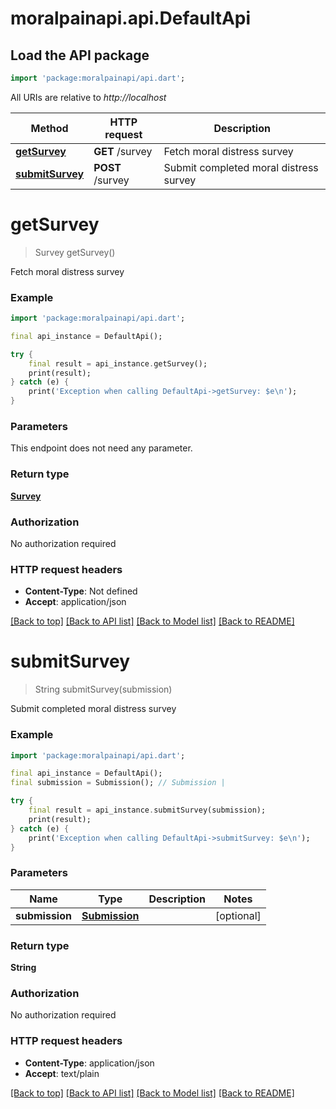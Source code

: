# moralpainapi.api.DefaultApi

## Load the API package
```dart
import 'package:moralpainapi/api.dart';
```

All URIs are relative to *http://localhost*

Method | HTTP request | Description
------------- | ------------- | -------------
[**getSurvey**](DefaultApi.md#getsurvey) | **GET** /survey | Fetch moral distress survey
[**submitSurvey**](DefaultApi.md#submitsurvey) | **POST** /survey | Submit completed moral distress survey


# **getSurvey**
> Survey getSurvey()

Fetch moral distress survey

### Example
```dart
import 'package:moralpainapi/api.dart';

final api_instance = DefaultApi();

try {
    final result = api_instance.getSurvey();
    print(result);
} catch (e) {
    print('Exception when calling DefaultApi->getSurvey: $e\n');
}
```

### Parameters
This endpoint does not need any parameter.

### Return type

[**Survey**](Survey.md)

### Authorization

No authorization required

### HTTP request headers

 - **Content-Type**: Not defined
 - **Accept**: application/json

[[Back to top]](#) [[Back to API list]](../README.md#documentation-for-api-endpoints) [[Back to Model list]](../README.md#documentation-for-models) [[Back to README]](../README.md)

# **submitSurvey**
> String submitSurvey(submission)

Submit completed moral distress survey

### Example
```dart
import 'package:moralpainapi/api.dart';

final api_instance = DefaultApi();
final submission = Submission(); // Submission | 

try {
    final result = api_instance.submitSurvey(submission);
    print(result);
} catch (e) {
    print('Exception when calling DefaultApi->submitSurvey: $e\n');
}
```

### Parameters

Name | Type | Description  | Notes
------------- | ------------- | ------------- | -------------
 **submission** | [**Submission**](Submission.md)|  | [optional] 

### Return type

**String**

### Authorization

No authorization required

### HTTP request headers

 - **Content-Type**: application/json
 - **Accept**: text/plain

[[Back to top]](#) [[Back to API list]](../README.md#documentation-for-api-endpoints) [[Back to Model list]](../README.md#documentation-for-models) [[Back to README]](../README.md)

